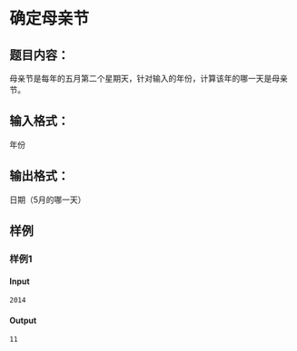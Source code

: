 # 确定母亲节

## 题目内容：

母亲节是每年的五月第二个星期天，针对输入的年份，计算该年的哪一天是母亲节。

## 输入格式：

年份

## 输出格式：

日期（5月的哪一天）

## 样例

### 样例1

#### Input

```
2014
```

#### Output

```
11
```
